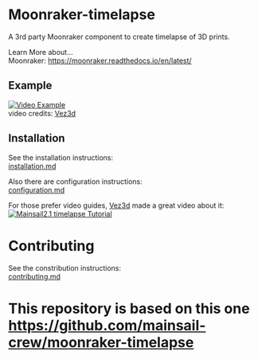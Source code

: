 # Moonraker-timelapse

A 3rd party Moonraker component to create timelapse of 3D prints.

Learn More about...   
Moonraker: https://moonraker.readthedocs.io/en/latest/   

## Example
[![Video Example](https://img.youtube.com/vi/hovKtH4t9BU/0.jpg)](https://www.youtube.com/watch?v=hovKtH4t9BU)    
video credits: [Vez3d](https://www.youtube.com/channel/UCEZr0_vwtka0HteUcfzXaOQ)

## Installation

See the installation instructions:   
[installation.md](docs/installation.md)

Also there are configuration instructions:   
[configuration.md](docs/configuration.md)

For those prefer video guides, [Vez3d](https://www.youtube.com/channel/UCEZr0_vwtka0HteUcfzXaOQ) made a great video about it:    
[![Mainsail2.1 timelapse Tutorial](https://img.youtube.com/vi/n-BVPidUDLI/0.jpg)](https://www.youtube.com/watch?v=n-BVPidUDLI)

# Contributing
See the constribution instructions:   
[contributing.md](docs/contributing.md)

# This repository is based on this one https://github.com/mainsail-crew/moonraker-timelapse
